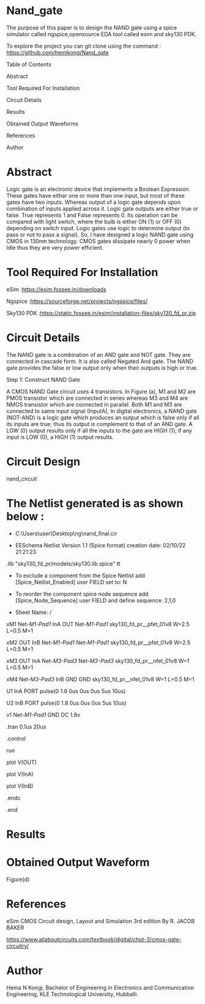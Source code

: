 # Nand_gate

The purpose of this paper is to design the NAND gate using a spice simulator called ngspice,opensource EDA tool called esim and sky130 PDK.

To explore the project you can git clone using the command : https://github.com/hemikong/Nand_gate

Table of Contents


Abstract

Tool Required For Installation

Circuit Details

Results

Obtained Output Waveforms

References

Author



# Abstract

Logic gate is an electronic device that implements a Boolean Expression. These gates have either one or more than one input, but most of these gates have two inputs. Whereas output of a logic gate depends upon combination of inputs applied across it. Logic gate outputs are either true or false. True represents 1 and False represents 0. Its operation can be compared with light switch, where the bulb is either ON (1) or OFF (0) depending on switch input. Logic gates use logic to determine output (to pass or not to pass a signal). So, I have designed a logic NAND gate using CMOS in 130nm technology. CMOS gates dissipate nearly 0 power when Idle thus they are very power efficient.

# Tool Required For Installation

eSim :https://esim.fossee.in/downloads

Ngspice :https://sourceforge.net/projects/ngspice/files/

Sky130 PDK :https://static.fossee.in/esim/installation-files/sky130_fd_pr.zip

# Circuit Details

The NAND gate is a combination of an AND gate and NOT gate. They are connected in cascade form. It is also called Negated And gate. The NAND gate provides the false or low output only when their outputs is high or true.


Step 1: Construct NAND Gate

A CMOS NAND Gate circuit uses 4 transistors. In Figure (a), M1 and M2 are PMOS transistor which are connected in series whereas M3 and M4 are NMOS transistor which are connected in parallel. Both M1 and M3 are connected to same input signal (InputA), In digital electronics, a NAND gate (NOT-AND) is a logic gate which produces an output which is false only if all its inputs are true; thus its output is complement to that of an AND gate. A LOW (0) output results only if all the inputs to the gate are HIGH (1); if any input is LOW (0), a HIGH (1) output results.







# Circuit Design


nand_circuit


# The Netlist generated is as shown below :
* C:\Users\user\Desktop\ng\nand_final.cir

* EESchema Netlist Version 1.1 (Spice format) creation date: 02/10/22 21:21:23

.lib "sky130_fd_pr/models/sky130.lib.spice" tt

* To exclude a component from the Spice Netlist add [Spice_Netlist_Enabled] user FIELD set to: N
 
* To reorder the component spice node sequence add [Spice_Node_Sequence] user FIELD and define sequence: 2,1,0


* Sheet Name: /

xM1  Net-_M1-Pad1_ InA OUT Net-_M1-Pad1_ sky130_fd_pr__pfet_01v8 W=2.5 L=0.5 M=1

xM2  OUT InB Net-_M1-Pad1_ Net-_M1-Pad1_ sky130_fd_pr__pfet_01v8 W=2.5 L=0.5 M=1

xM3  OUT InA Net-_M3-Pad3_ Net-_M3-Pad3_ sky130_fd_pr__nfet_01v8 W=1 L=0.5 M=1

xM4  Net-_M3-Pad3_ InB GND GND sky130_fd_pr__nfet_01v8 W=1 L=0.5 M=1

U1  InA PORT pulse(0 1.8 0us 0us 0us 5us 10us)

U2  InB PORT pulse(0 1.8 0us 0us 0us 5us 10us)

v1  Net-_M1-Pad1_ GND DC 1.8v

.tran 0.1us 20us

.control

run

plot V(OUT)

plot V(InA)

plot V(InB)

		
.endc		

.end

# Results

# Obtained Output Waveform


Figure(d)

# References

eSim
CMOS Circuit design, Layout and Simulation 3rd edition By R. JACOB BAKER

https://www.allaboutcircuits.com/textbook/digital/chpt-3/cmos-gate-circuitry/

# Author

Hema N Kongi, Bachelor of Engineering in Electronics and Communication Engineering, KLE Technological University, Hubballi.
